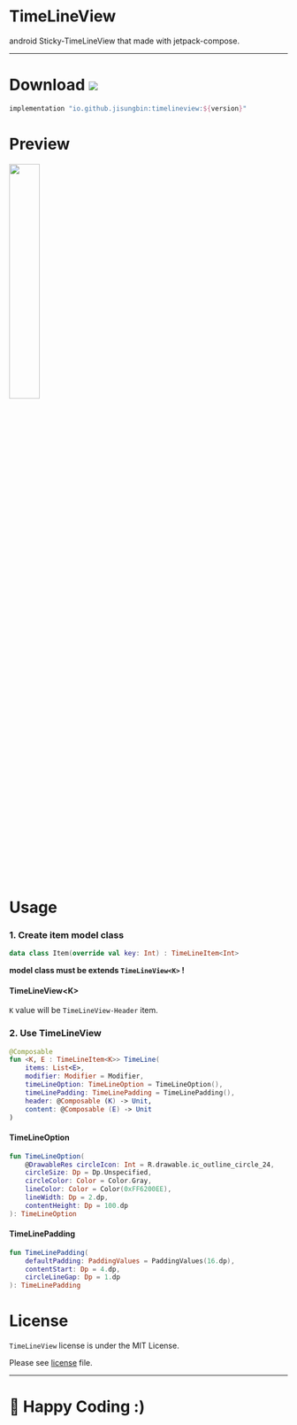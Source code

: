 # TimeLineView

android Sticky-TimeLineView that made with jetpack-compose.

---

# Download [![](https://img.shields.io/maven-central/v/io.github.jisungbin/timelineview)](https://search.maven.org/artifact/io.github.jisungbin/timelineview)

```groovy
implementation "io.github.jisungbin:timelineview:${version}"
```

# Preview

<img src="https://user-images.githubusercontent.com/40740128/127657575-2a0388e5-ad02-4274-a9d8-be51a52979eb.png" width="33%" />

# Usage

### 1. Create item model class

```kotlin
data class Item(override val key: Int) : TimeLineItem<Int>
```

**model class must be extends `TimeLineView<K>` !**



#### TimeLineView<K\>

`K` value will be `TimeLineView-Header` item.



### 2. Use TimeLineView

```kotlin
@Composable
fun <K, E : TimeLineItem<K>> TimeLine(
    items: List<E>,
    modifier: Modifier = Modifier,
    timeLineOption: TimeLineOption = TimeLineOption(),
    timeLinePadding: TimeLinePadding = TimeLinePadding(),
    header: @Composable (K) -> Unit,
    content: @Composable (E) -> Unit
)
```



 #### TimeLineOption

```kotlin
fun TimeLineOption(
    @DrawableRes circleIcon: Int = R.drawable.ic_outline_circle_24,
    circleSize: Dp = Dp.Unspecified,
    circleColor: Color = Color.Gray,
    lineColor: Color = Color(0xFF6200EE),
    lineWidth: Dp = 2.dp,
    contentHeight: Dp = 100.dp
): TimeLineOption
```



#### TimeLinePadding

```kotlin
fun TimeLinePadding(
    defaultPadding: PaddingValues = PaddingValues(16.dp),
    contentStart: Dp = 4.dp,
    circleLineGap: Dp = 1.dp
): TimeLinePadding
```



# License

`TimeLineView` license is under the MIT License.

Please see [license](https://github.com/jisungbin/TimeLineView/blob/master/LICENSE) file.


---

# 🤗 Happy Coding :)


